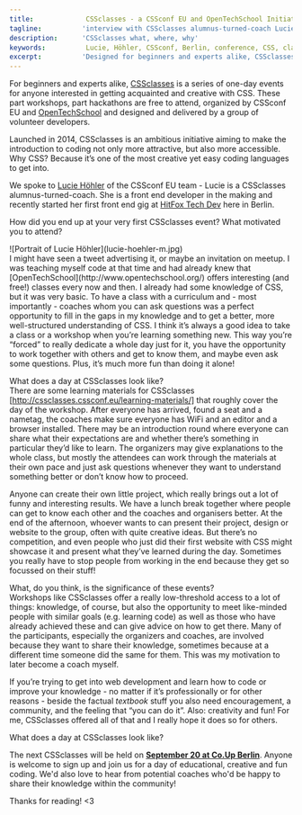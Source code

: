 ```yaml
---
title:             CSSclasses - a CSSconf EU and OpenTechSchool Initiative 
tagline:          'interview with CSSclasses alumnus-turned-coach Lucie Höhler'
description:      'CSSclasses what, where, why'
keywords:          Lucie, Höhler, CSSconf, Berlin, conference, CSS, classes, lessons
excerpt:          'Designed for beginners and experts alike, CSSclasses is a series of one day events for people interested in getting acquainted and creative with CSS. Lucie Höhler of the CSSconf EU team attended the classes as a participant last year and is still involved, now as a coach.'
---
```


For beginners and experts alike, [CSSclasses](http://cssclasses.cssconf.eu/) is a series of one-day events for anyone interested in getting acquainted and creative with CSS. These part workshops, part hackathons are free to attend, organized by CSSconf EU and [OpenTechSchool](http://www.opentechschool.org/) and designed and delivered by a group of volunteer developers.

Launched in 2014, CSSclasses is an ambitious initiative aiming to make the introduction to coding not only more attractive, but also more accessible. Why CSS? Because it’s one of the most creative yet easy coding languages to get into. 

We spoke to [Lucie Höhler](https://twitter.com/autofocus) of the CSSconf EU team - Lucie is a CSSclasses alumnus-turned-coach. She is a front end developer in the making and recently started her first front end gig at [HitFox Tech Dev](https://twitter.com/HitFoxTechDev) here in Berlin.

<span class="strong-border">How did you end up at your very first CSSclasses event? What motivated you to attend?</span> 
<div class="blog-img blog-img--left">
  ![Portrait of Lucie Höhler](lucie-hoehler-m.jpg)
</div>
I might have seen a tweet advertising it, or maybe an invitation on meetup. I was teaching myself code at that time and had already knew that [OpenTechSchool](http://www.opentechschool.org/) offers interesting (and free!) classes every now and then. I already had some knowledge of CSS, but it was very basic. To have a class with a curriculum and - most importantly - coaches whom you can ask questions was a perfect opportunity to fill in the gaps in my knowledge and to get a better, more well-structured understanding of CSS. I think it’s always a good idea to take a class or a workshop when you’re learning something new. This way you’re “forced” to really dedicate a whole day just for it, you have the opportunity to work together with others and get to know them, and maybe even ask some questions. Plus, it’s much more fun than doing it alone!

<span class="strong-border">What does a day at CSSclasses look like?</span>  
There are some learning materials for CSSclasses [http://cssclasses.cssconf.eu/learning-materials/] that roughly cover the day of the workshop. After everyone has arrived, found a seat and a nametag, the coaches make sure everyone has WiFi and an editor and a browser installed. There may be an introduction round where everyone can share what their expectations are and whether there’s something in particular they’d like to learn. The organizers may give explanations to the whole class, but mostly the attendees can work through the materials at their own pace and just ask questions whenever they want to understand something better or don’t know how to proceed. 

Anyone can create their own little project, which really brings out a lot of funny and interesting results. We have a lunch break together where people can get to know each other and the coaches and organisers better. At the end of the afternoon, whoever wants to can present their project, design or website to the group, often with quite creative ideas. But there’s no competition, and even people who just did their first website with CSS might showcase it and present what they’ve learned during the day. Sometimes you really have to stop people from working in the end because they get so focussed on their stuff! 

<span class="strong-border">What, do you think, is the significance of these events?</span>  
Workshops like CSSclasses offer a really low-threshold access to a lot of things: knowledge, of course, but also the opportunity to meet like-minded people with similar goals (e.g. learning code) as well as those who have already achieved these and can give advice on how to get there. Many of the participants, especially the organizers and coaches, are involved because they want to share their knowledge, sometimes because at a different time someone did the same for them. This was my motivation to later become a coach myself. 

If you’re trying to get into web development and learn how to code or improve your knowledge - no matter if it’s professionally or for other reasons - beside the factual *textbook* stuff you also need encouragement, a community, and the feeling that “you can do it”. Also: creativity and fun! For me, CSSclasses offered all of that and I really hope it does so for others. 

<span class="strong-border">What does a day at CSSclasses look like?</span>

The next CSSclasses will be held on **[September 20 at Co.Up Berlin](http://www.meetup.com/opentechschool-berlin/events/225073641/)**. Anyone is welcome to sign up and join us for a day of educational, creative and fun coding. We'd also love to hear from potential coaches who'd be happy to share their knowledge within the community!

Thanks for reading! <3
